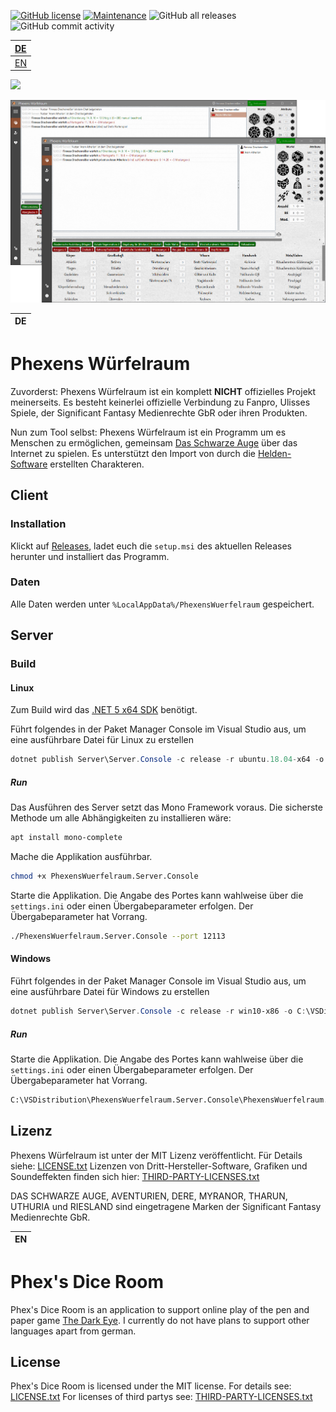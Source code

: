 [![GitHub license](https://img.shields.io/github/license/Naereen/StrapDown.js.svg)](https://github.com/markuskonojacki/PhexensWuerfelraum/blob/master/LICENSE)
[![Maintenance](https://img.shields.io/badge/Maintained%3F-yes-green.svg)](https://github.com/markuskonojacki/PhexensWuerfelraum/graphs/contributors)
![GitHub all releases](https://img.shields.io/github/downloads/markuskonojacki/PhexensWuerfelraum/total)
![GitHub commit activity](https://img.shields.io/github/commit-activity/y/markuskonojacki/PhexensWuerfelraum)

| [DE](#phexens-würfelraum)
|:---|
| [EN](#phexs-dice-room)

![](Ui/Ui.Desktop/Resources/AppIcon.ico)

![](screenshot.png)

| DE |
|:---|

# Phexens Würfelraum
Zuvorderst: Phexens Würfelraum ist ein komplett __NICHT__ offizielles Projekt meinerseits. Es besteht keinerlei offizielle Verbindung zu Fanpro, Ulisses Spiele, der Significant Fantasy Medienrechte GbR oder ihren Produkten.

Nun zum Tool selbst: Phexens Würfelraum ist ein Programm um es Menschen zu ermöglichen, gemeinsam [Das Schwarze Auge](http://www.ulisses-spiele.de/sortiment/rollenspiele/das-schwarze-auge/) über das Internet zu spielen. Es unterstützt den Import von durch die [Helden-Software](https://www.helden-software.de/) erstellten Charakteren.

## Client

### Installation

Klickt auf [Releases](https://github.com/markuskonojacki/PhexensWuerfelraum/releases/latest), ladet euch die `setup.msi` des aktuellen Releases herunter und installiert das Programm.

### Daten
Alle Daten werden unter `%LocalAppData%/PhexensWuerfelraum` gespeichert.

## Server

### Build
#### Linux

Zum Build wird das [.NET 5 x64 SDK](https://dotnet.microsoft.com/download/visual-studio-sdks) benötigt.

Führt folgendes in der Paket Manager Console im Visual Studio aus, um eine ausführbare Datei für Linux zu erstellen
```powershell
dotnet publish Server\Server.Console -c release -r ubuntu.18.04-x64 -o C:\VSDistribution\PhexensWuerfelraum.Server.Console
```

##### Run
Das Ausführen des Server setzt das Mono Framework voraus. Die sicherste Methode um alle Abhängigkeiten zu installieren wäre:
```bash
apt install mono-complete
```

Mache die Applikation ausführbar.
```bash
chmod +x PhexensWuerfelraum.Server.Console
```

Starte die Applikation. Die Angabe des Portes kann wahlweise über die `settings.ini` oder einen Übergabeparameter erfolgen. Der Übergabeparameter hat Vorrang.
```bash
./PhexensWuerfelraum.Server.Console --port 12113
```

#### Windows

Führt folgendes in der Paket Manager Console im Visual Studio aus, um eine ausführbare Datei für Windows zu erstellen
```powershell
dotnet publish Server\Server.Console -c release -r win10-x86 -o C:\VSDistribution\PhexensWuerfelraum.Server.Console
```

##### Run

Starte die Applikation. Die Angabe des Portes kann wahlweise über die `settings.ini` oder einen Übergabeparameter erfolgen. Der Übergabeparameter hat Vorrang.
```bash
C:\VSDistribution\PhexensWuerfelraum.Server.Console\PhexensWuerfelraum.Server.Console.exe --port 12113
```

## Lizenz

Phexens Würfelraum ist unter der MIT Lizenz veröffentlicht. 
Für Details siehe: [LICENSE.txt](LICENSE.txt)
Lizenzen von Dritt-Hersteller-Software, Grafiken und Soundeffekten finden sich hier: [THIRD-PARTY-LICENSES.txt](THIRD-PARTY-LICENSES.txt)

DAS SCHWARZE AUGE, AVENTURIEN, DERE, MYRANOR, THARUN, UTHURIA und RIESLAND sind eingetragene Marken der Significant Fantasy Medienrechte GbR.

| EN |
|:---|

# Phex's Dice Room
Phex's Dice Room is an application to support online play of the pen and paper game [The Dark Eye](https://www.ulisses-us.com/games/the-dark-eye/).
I currently do not have plans to support other languages apart from german.

## License
Phex's Dice Room is licensed under the MIT license.
For details see: [LICENSE.txt](LICENSE.txt)
For licenses of third partys see: [THIRD-PARTY-LICENSES.txt](THIRD-PARTY-LICENSES.txt)
